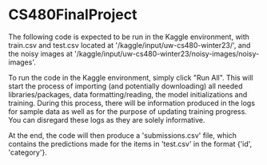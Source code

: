 # CS480FinalProject

The following code is expected to be run in the Kaggle environment, with train.csv and test.csv located at '/kaggle/input/uw-cs480-winter23/', and the noisy images at '/kaggle/input/uw-cs480-winter23/noisy-images/noisy-images'.

To run the code in the Kaggle environment, simply click "Run All". This will start the process of importing (and potentially downloading) all needed libraries/packages, data formatting/reading, the model initializations and training. During this process, there will be information produced in the logs for sample data as well as for the purpose of updating training progress. You can disregard these logs as they are solely informative.

At the end, the code will then produce a 'submissions.csv' file, which contains the predictions made for the items in 'test.csv' in the format {'id', 'category'}.
